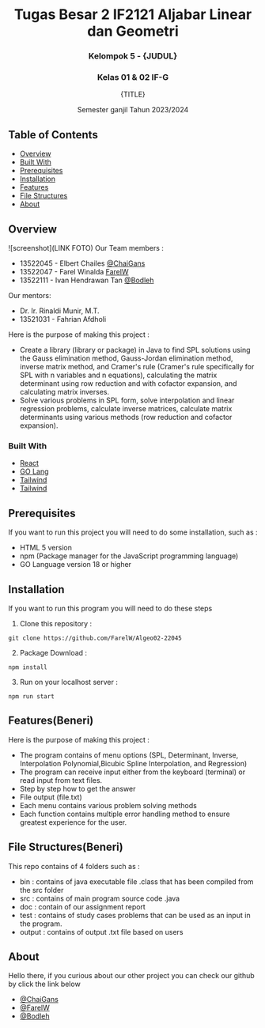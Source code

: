 <h1 align="center">Tugas Besar 2 IF2121 Aljabar Linear dan Geometri</h1>
<h3 align="center">Kelompok 5 - {JUDUL}</h3>
<h3 align="center">Kelas 01 & 02 IF-G</h3>
<p align="center"></p>
<p align="center">{TITLE}</p>
<p align="center">Semester ganjil Tahun 2023/2024</p>

## Table of Contents

- [Overview](#overview)
- [Built With](#built-with)
- [Prerequisites](#prerequisites)
- [Installation](#installation)
- [Features](#features)
- [File Structures](#file-structures)
- [About](#about)


## Overview

![screenshot](LINK FOTO)
Our Team members :
- 13522045 - Elbert Chailes [@ChaiGans](https://github.com/ChaiGans)
- 13522047 - Farel Winalda [FarelW](https://github.com/FarelW)
- 13522111 - Ivan Hendrawan Tan [@Bodleh](https://github.com/Bodleh)

Our mentors:
- Dr. Ir. Rinaldi Munir, M.T.
- 13521031 - Fahrian Afdholi

Here is the purpose of making this project :
- Create a library (library or package) in Java to find SPL solutions using the Gauss elimination method, Gauss-Jordan elimination method, inverse matrix method, and Cramer's rule (Cramer's rule specifically for SPL with n variables and n equations), calculating the matrix determinant using row reduction and with cofactor expansion, and calculating matrix inverses.
- Solve various problems in SPL form, solve interpolation and linear regression problems, calculate inverse matrices, calculate matrix determinants using various methods (row reduction and cofactor expansion).

### Built With
- [React](https://react.dev/)
- [GO Lang](https://go.dev/)
- [Tailwind](https://tailwindcss.com/)
- [Tailwind](https://tailwindcss.com/)

## Prerequisites

If you want to run this project you will need to do some installation, such as :
- HTML 5 version
- npm (Package manager for the JavaScript programming language)
- GO Language version 18 or higher

## Installation

If you want to run this program you will need to do these steps

1. Clone this repository :
```shell
git clone https://github.com/FarelW/Algeo02-22045
```

2. Package Download :
```shell
npm install
```

3. Run on your localhost server :
```shell
npm run start
```

## Features(Beneri)

Here is the purpose of making this project :
* The program contains of menu options (SPL, Determinant, Inverse, Interpolation Polynomial,Bicubic Spline Interpolation, and Regression)
* The program can receive input either from the keyboard (terminal) or read input from text files.
* Step by step how to get the answer
* File output (file.txt)
* Each menu contains various problem solving methods
* Each function contains multiple error handling method to ensure greatest experience for the user.

## File Structures(Beneri)

This repo contains of 4 folders such as :
- bin : contains of java executable file .class that has been compiled from the src folder
- src : contains of main program source code .java 
- doc : contain of our assignment report
- test : contains of study cases problems that can be used as an input in the program.
- output : contains of output .txt file based on users  

## About

Hello there, 
if you curious about our other project you can check our github by click the link below


- [@ChaiGans](https://github.com/ChaiGans)
- [@FarelW](https://github.com/FarelW)
- [@Bodleh](https://github.com/Bodleh)

